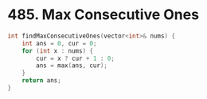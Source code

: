 # 485. Max Consecutive Ones

```cpp
int findMaxConsecutiveOnes(vector<int>& nums) {
    int ans = 0, cur = 0;
    for (int x : nums) {
        cur = x ? cur + 1 : 0;
        ans = max(ans, cur);
    }
    return ans;
}
```
